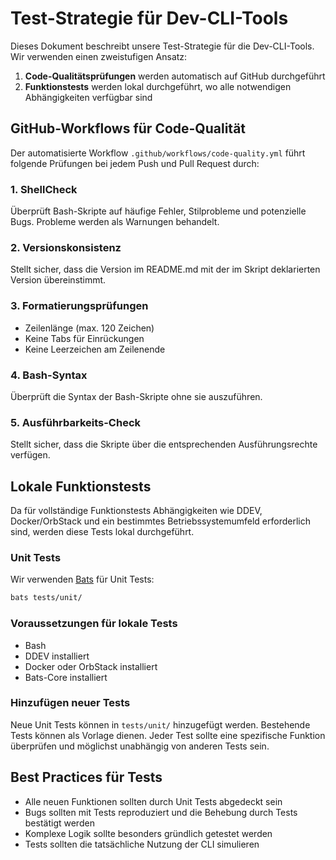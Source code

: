 # Test-Strategie für Dev-CLI-Tools

Dieses Dokument beschreibt unsere Test-Strategie für die Dev-CLI-Tools. Wir verwenden einen zweistufigen Ansatz:

1. **Code-Qualitätsprüfungen** werden automatisch auf GitHub durchgeführt
2. **Funktionstests** werden lokal durchgeführt, wo alle notwendigen Abhängigkeiten verfügbar sind

## GitHub-Workflows für Code-Qualität

Der automatisierte Workflow `.github/workflows/code-quality.yml` führt folgende Prüfungen bei jedem Push und Pull Request durch:

### 1. ShellCheck

Überprüft Bash-Skripte auf häufige Fehler, Stilprobleme und potenzielle Bugs. Probleme werden als Warnungen behandelt.

### 2. Versionskonsistenz

Stellt sicher, dass die Version im README.md mit der im Skript deklarierten Version übereinstimmt.

### 3. Formatierungsprüfungen

- Zeilenlänge (max. 120 Zeichen)
- Keine Tabs für Einrückungen
- Keine Leerzeichen am Zeilenende

### 4. Bash-Syntax

Überprüft die Syntax der Bash-Skripte ohne sie auszuführen.

### 5. Ausführbarkeits-Check

Stellt sicher, dass die Skripte über die entsprechenden Ausführungsrechte verfügen.

## Lokale Funktionstests

Da für vollständige Funktionstests Abhängigkeiten wie DDEV, Docker/OrbStack und ein bestimmtes Betriebssystemumfeld erforderlich sind, werden diese Tests lokal durchgeführt.

### Unit Tests

Wir verwenden [Bats](https://github.com/bats-core/bats-core) für Unit Tests:

```bash
bats tests/unit/
```

### Voraussetzungen für lokale Tests

- Bash
- DDEV installiert
- Docker oder OrbStack installiert
- Bats-Core installiert

### Hinzufügen neuer Tests

Neue Unit Tests können in `tests/unit/` hinzugefügt werden. Bestehende Tests können als Vorlage dienen.
Jeder Test sollte eine spezifische Funktion überprüfen und möglichst unabhängig von anderen Tests sein.

## Best Practices für Tests

- Alle neuen Funktionen sollten durch Unit Tests abgedeckt sein
- Bugs sollten mit Tests reproduziert und die Behebung durch Tests bestätigt werden
- Komplexe Logik sollte besonders gründlich getestet werden
- Tests sollten die tatsächliche Nutzung der CLI simulieren 